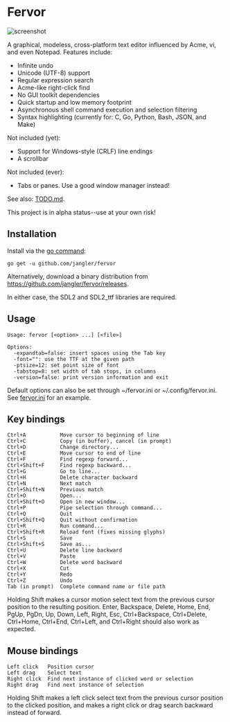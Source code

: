 Fervor
======

![screenshot](http://jangler.info/dl/fervor-screenshot.png 'screenshot')

A graphical, modeless, cross-platform text editor influenced by Acme, vi, and
even Notepad. Features include:

- Infinite undo
- Unicode (UTF-8) support
- Regular expression search
- Acme-like right-click find
- No GUI toolkit dependencies
- Quick startup and low memory footprint
- Asynchronous shell command execution and selection filtering
- Syntax highlighting (currently for: C, Go, Python, Bash, JSON, and Make)

Not included (yet):

- Support for Windows-style (CRLF) line endings
- A scrollbar

Not included (ever):

- Tabs or panes. Use a good window manager instead!

See also: [TODO.md](https://github.com/jangler/fervor/blob/master/TODO.md).

This project is in alpha status--use at your own risk!

Installation
------------
Install via the [go command](http://golang.org/cmd/go/):

	go get -u github.com/jangler/fervor

Alternatively, download a binary distribution from
<https://github.com/jangler/fervor/releases>.

In either case, the SDL2 and SDL2\_ttf libraries are required.

Usage
-----
	Usage: fervor [<option> ...] [<file>]

	Options:
	  -expandtab=false: insert spaces using the Tab key
	  -font="": use the TTF at the given path
	  -ptsize=12: set point size of font
	  -tabstop=8: set width of tab stops, in columns
	  -version=false: print version information and exit

Default options can also be set through ~/fervor.ini or ~/.config/fervor.ini.
See [fervor.ini](https://github.com/jangler/fervor/blob/master/fervor.ini) for an example.

Key bindings
------------
	Ctrl+A           Move cursor to beginning of line
	Ctrl+C           Copy (in buffer), cancel (in prompt)
	Ctrl+D           Change directory...
	Ctrl+E           Move cursor to end of line
	Ctrl+F           Find regexp forward...
	Ctrl+Shift+F     Find regexp backward...
	Ctrl+G           Go to line...
	Ctrl+H           Delete character backward
	Ctrl+N           Next match
	Ctrl+Shift+N     Previous match
	Ctrl+O           Open...
	Ctrl+Shift+O     Open in new window...
	Ctrl+P           Pipe selection through command...
	Ctrl+Q           Quit
	Ctrl+Shift+Q     Quit without confirmation
	Ctrl+R           Run command...
	Ctrl+Shift+R     Reload font (fixes missing glyphs)
	Ctrl+S           Save
	Ctrl+Shift+S     Save as...
	Ctrl+U           Delete line backward
	Ctrl+V           Paste
	Ctrl+W           Delete word backward
	Ctrl+X           Cut
	Ctrl+Y           Redo
	Ctrl+Z           Undo
	Tab (in prompt)  Complete command name or file path

Holding Shift makes a cursor motion select text from the previous cursor
position to the resulting position. Enter, Backspace, Delete, Home, End, PgUp,
PgDn, Up, Down, Left, Right, Esc, Ctrl+Backspace, Ctrl+Delete, Ctrl+Home,
Ctrl+End, Ctrl+Left, and Ctrl+Right should also work as expected.

Mouse bindings
--------------
	Left click   Position cursor
	Left drag    Select text
	Right click  Find next instance of clicked word or selection
	Right drag   Find next instance of selection

Holding Shift makes a left click select text from the previous cursor position
to the clicked position, and makes a right click or drag search backward
instead of forward.
